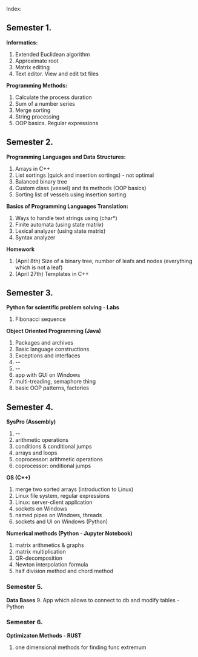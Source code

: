 Index:

## Semester 1.

**Informatics:**
1. Extended Euclidean algorithm
2. Approximate root
3. Matrix editing
4. Text editor. View and edit txt files 

**Programming Methods:**
1. Calculate the process duration
2. Sum of a number series
3. Merge sorting
4. String processing
5. OOP basics. Regular expressions

## Semester 2.

**Programming Languages and Data Structures:**
1. Arrays in C++
2. List sortings (quick and insertion sortings) - not optimal
3. Balanced binary tree
4. Custom class (vessel) and its methods (OOP basics)
5. Sorting list of vessels using insertion sorting

**Basics of Programming Languages Translation:**
1. Ways to handle text strings using (char*)
2. Finite automata (using state matrix)
3. Lexical analyzer (using state matrix)
4. Syntax analyzer

**Homework**
1. (April 8th) Size of a binary tree, number of leafs and nodes (everything which is not a leaf)
2. (April 27th) Templates in C++

## Semester 3.

**Python for scientific problem solving - Labs**
1. Fibonacci sequence

**Object Oriented Programming (Java)**
1. Packages and archives
2. Basic language constructions
3. Exceptions and interfaces
4. --
5. --
6. app with GUI on Windows
7. multi-treading, semaphore thing
8. basic OOP patterns, factories

## Semester 4.

**SysPro (Assembly)**
1. --
2. arithmetic operations
3. conditions & conditional jumps
4. arrays and loops
5. coprocessor: arithmetic operations
6. coprocessor: onditional jumps

**OS (C++)**
1. merge two sorted arrays (introduction to Linux)
2. Linux file system, regular expressions
3. Linux: server-client application
4. sockets on Windows
5. named pipes on Windows, threads
6. sockets and UI on Windows (Python)

**Numerical methods (Python - Jupyter Notebook)**
1. matrix arithmetics & graphs
2. matrix multiplication
3. QR-decomposition
4. Newton interpolation formula
5. half division method and chord method

### Semester 5.

**Data Bases**
9. App which allows to connect to db and modify tables - Python

### Semester 6.

**Optimizaton Methods - RUST**
1. one dimensional methods for finding func extremum

